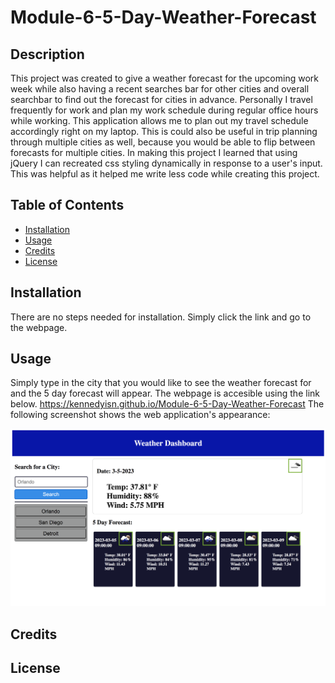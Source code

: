 # Module-6-5-Day-Weather-Forecast

## Description
  
This project was created to give a weather forecast for the upcoming work week while also having a recent searches bar for other cities and overall searchbar to find out the forecast for cities in advance. Personally I travel frequently for work and plan my work schedule during regular office hours while working. This application allows me to plan out my travel schedule accordingly right on my laptop. This is could also be useful in trip planning through multiple cities as well, because you would be able to flip between forecasts for multiple cities. In making this project I learned that using jQuery I can recreated css styling dynamically in response to a user's input. This was helpful as it helped me write less code while creating this project.

## Table of Contents

- [Installation](#installation)
- [Usage](#usage)
- [Credits](#credits)
- [License](#license)

## Installation

There are no steps needed for installation. Simply click the link and go to the webpage.

## Usage

Simply type in the city that you would like to see the weather forecast for and the 5 day forecast will appear. The webpage is accesible using the link below. 
https://kennedyisn.github.io/Module-6-5-Day-Weather-Forecast
The following screenshot shows the web application's appearance:

![Weather Dashboard demo](Assets/Mod6SS.png)

## Credits

## License